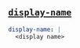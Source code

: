 <a href="#heading--display-name"><h2 id="heading--display-name">`display-name`</h2></a>

```yaml
display-name: |
  <display name>
```

